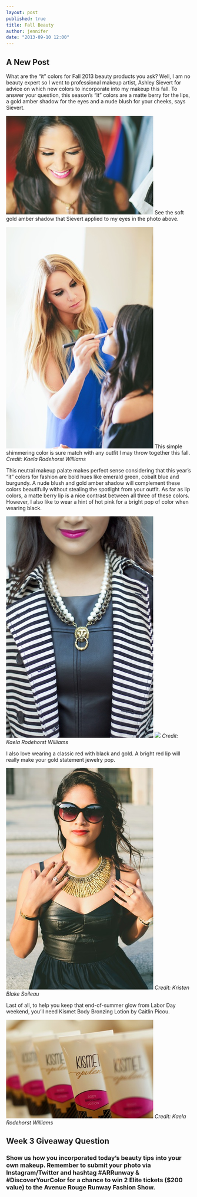 ```yaml
---
layout: post
published: true
title: Fall Beauty
author: jennifer
date: "2013-09-10 12:00"
---
```


## A New Post

What are the “it” colors for Fall 2013 beauty products you ask?  Well, I am no beauty expert so I went to professional makeup artist, Ashley Sievert for advice on which new colors to incorporate into my makeup this fall.  To answer your question, this season’s “it” colors are a matte berry for the lips, a gold amber shadow for the eyes and a nude blush for your cheeks, says Sievert. 

![](/img/blogs/amber-shadow.jpg) 
See the soft gold amber shadow that Sievert applied to my eyes in the photo above. 

![](/img/blogs/ashley-sievert.jpg) 
This simple shimmering color is sure match with any outfit I may throw together this fall.  
_Credit: Kaela Rodehorst Williams_

This neutral makeup palate makes perfect sense considering that this year’s “it” colors for fashion are bold hues like emerald green, cobalt blue and burgundy. A nude blush and gold amber shadow will complement these colors beautifully without stealing the spotlight from your outfit.
As far as lip colors, a matte berry lip is a nice contrast between all three of these colors.  However, I also like to wear a hint of hot pink for a bright pop of color when wearing black.

![](/img/blogs/pink-lips.jpg) ![](//img/blogs/pink-lips-2.jpg)
_Credit: Kaela Rodehorst Williams_
	
I also love wearing a classic red with black and gold.  A bright red lip will really make your gold statement jewelry pop.

![](/img/blogs/matte-red-lip.jpg)
_Credit: Kristen Blake Soileau_

Last of all, to help you keep that end-of-summer glow from Labor Day weekend, you’ll need Kismet Body Bronzing Lotion by Caitlin Picou. 

![](/img/blogs/kismet.jpg)
_Credit: Kaela Rodehorst Williams_


## Week 3 Giveaway Question
### Show us how you incorporated today’s beauty tips into your own makeup. Remember to submit your photo via Instagram/Twitter and hashtag #ARRunway & #DiscoverYourColor for a chance to win 2 Elite tickets ($200 value) to the Avenue Rouge Runway Fashion Show.
<div id="olapic_widget"></div><script type="text/javascript" src="https://widgets.olapic.com/render?element_id=olapic_widget&customer_id=215621&widget_type=full&gallery=1740979539"></script>